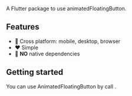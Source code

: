 A Flutter package to use animatedFloatingButton.

## Features

- 🚀 Cross platform: mobile, desktop, browser
- ❤️ Simple
- 🎈 **NO** native dependencies

## Getting started
You can use AnimatedFloatingButton by call .